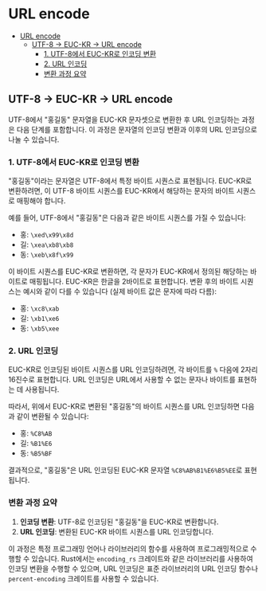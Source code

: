 # URL encode

- [URL encode](#url-encode)
    - [UTF-8 → EUC-KR → URL encode](#utf-8--euc-kr--url-encode)
        - [1. UTF-8에서 EUC-KR로 인코딩 변환](#1-utf-8에서-euc-kr로-인코딩-변환)
        - [2. URL 인코딩](#2-url-인코딩)
        - [변환 과정 요약](#변환-과정-요약)

## UTF-8 → EUC-KR → URL encode

UTF-8에서 "홍길동" 문자열을 EUC-KR 문자셋으로 변환한 후 URL 인코딩하는 과정은 다음 단계를 포함합니다.
이 과정은 문자열의 인코딩 변환과 이후의 URL 인코딩으로 나눌 수 있습니다.

### 1. UTF-8에서 EUC-KR로 인코딩 변환

"홍길동"이라는 문자열은 UTF-8에서 특정 바이트 시퀀스로 표현됩니다. EUC-KR로 변환하려면, 이 UTF-8 바이트 시퀀스를 EUC-KR에서 해당하는 문자의 바이트 시퀀스로 매핑해야 합니다.

예를 들어, UTF-8에서 "홍길동"은 다음과 같은 바이트 시퀀스를 가질 수 있습니다:
- 홍: `\xed\x99\x8d`
- 길: `\xea\xb8\xb8`
- 동: `\xeb\x8f\x99`

이 바이트 시퀀스를 EUC-KR로 변환하면, 각 문자가 EUC-KR에서 정의된 해당하는 바이트로 매핑됩니다. EUC-KR은 한글을 2바이트로 표현합니다. 변환 후의 바이트 시퀀스는 예시와 같이 다를 수 있습니다 (실제 바이트 값은 문자에 따라 다름):
- 홍: `\xc8\xab`
- 길: `\xb1\xe6`
- 동: `\xb5\xee`

### 2. URL 인코딩

EUC-KR로 인코딩된 바이트 시퀀스를 URL 인코딩하려면, 각 바이트를 `%` 다음에 2자리 16진수로 표현합니다. URL 인코딩은 URL에서 사용할 수 없는 문자나 바이트를 표현하는 데 사용됩니다.

따라서, 위에서 EUC-KR로 변환된 "홍길동"의 바이트 시퀀스를 URL 인코딩하면 다음과 같이 변환될 수 있습니다:
- 홍: `%C8%AB`
- 길: `%B1%E6`
- 동: `%B5%BF`

결과적으로, "홍길동"은 URL 인코딩된 EUC-KR 문자열 `%C8%AB%B1%E6%B5%EE`로 표현됩니다.

### 변환 과정 요약

1. **인코딩 변환**: UTF-8로 인코딩된 "홍길동"을 EUC-KR로 변환합니다.
2. **URL 인코딩**: 변환된 EUC-KR 바이트 시퀀스를 URL 인코딩합니다.

이 과정은 특정 프로그래밍 언어나 라이브러리의 함수를 사용하여 프로그래밍적으로 수행할 수 있습니다.
Rust에서는 `encoding_rs` 크레이트와 같은 라이브러리를 사용하여 인코딩 변환을 수행할 수 있으며, URL 인코딩은 표준 라이브러리의 URL 인코딩 함수나 `percent-encoding` 크레이트를 사용할 수 있습니다.
